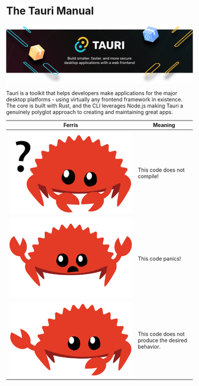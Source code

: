 # The Tauri Manual

<picture>
    <source srcset="img/banner.avif" type="image/avif">
    <source srcset="img/banner.webp" type="image/webp">
    <img src="img/banner.png" alt="Tauri Banner">
</picture>

Tauri is a toolkit that helps developers make applications for the major desktop
platforms - using virtually any frontend framework in existence. The core is
built with Rust, and the CLI leverages Node.js making Tauri a genuinely polyglot
approach to creating and maintaining great apps.

<!-- TODO: Why Tauri? -->

<span id="ferris"></span>

| Ferris                                                                                                           | Meaning                                          |
|------------------------------------------------------------------------------------------------------------------|--------------------------------------------------|
| <img src="img/ferris/compile_fail.svg" class="ferris-explain" alt="Ferris with a question mark"/>            | This code does not compile!                      |
| <img src="img/ferris/should_panic.svg" class="ferris-explain" alt="Ferris throwing up their hands"/>                   | This code panics!                                |
| <img src="img/ferris/not_desired_behavior.svg" class="ferris-explain" alt="Ferris with one claw up, shrugging"/> | This code does not produce the desired behavior. |
